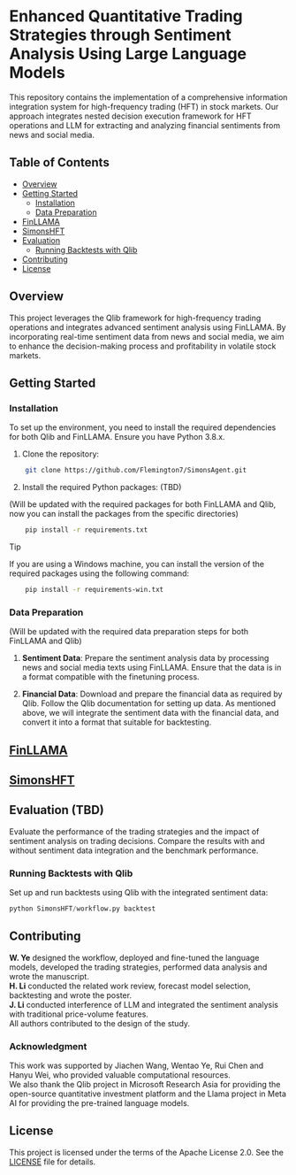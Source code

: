 # Enhanced Quantitative Trading Strategies through Sentiment Analysis Using Large Language Models

This repository contains the implementation of a comprehensive information integration system for high-frequency trading (HFT) in stock markets. Our approach integrates nested decision execution framework for HFT operations and LLM for extracting and analyzing financial sentiments from news and social media.

## Table of Contents

- [Overview](#overview)
- [Getting Started](#getting-started)
  - [Installation](#installation)
  - [Data Preparation](#data-preparation)
- [FinLLAMA](#finetuning-finllama)
- [SimonsHFT](#simonshft)
- [Evaluation](#evaluation-tbd)
  - [Running Backtests with Qlib](#running-backtests-with-qlib)
- [Contributing](#contributing)
- [License](#license)

## Overview

This project leverages the Qlib framework for high-frequency trading operations and integrates advanced sentiment analysis using FinLLAMA. By incorporating real-time sentiment data from news and social media, we aim to enhance the decision-making process and profitability in volatile stock markets.

## Getting Started

### Installation

To set up the environment, you need to install the required dependencies for both Qlib and FinLLAMA. Ensure you have Python 3.8.x.

1. Clone the repository:

```bash
    git clone https://github.com/Flemington7/SimonsAgent.git
```

2. Install the required Python packages: (TBD)

(Will be updated with the required packages for both FinLLAMA and Qlib, now you can install the packages from the specific directories)

```bash
    pip install -r requirements.txt
```
> [!TIP]
>If you are using a Windows machine, you can install the version of the required packages using the following command:

  ```bash
      pip install -r requirements-win.txt
  ```

### Data Preparation

(Will be updated with the required data preparation steps for both FinLLAMA and Qlib)

1. **Sentiment Data**: Prepare the sentiment analysis data by processing news and social media texts using FinLLAMA. Ensure that the data is in a format compatible with the finetuning process.

2. **Financial Data**: Download and prepare the financial data as required by Qlib. Follow the Qlib documentation for setting up data. As mentioned above, we will integrate the sentiment data with the financial data, and convert it into a format that suitable for backtesting.

## [FinLLAMA](/src/FinLLAMA/README.md)

## [SimonsHFT](/src/SimonsHFT/README.md)

## Evaluation (TBD)

Evaluate the performance of the trading strategies and the impact of sentiment analysis on trading decisions. Compare the results with and without sentiment data integration and the benchmark performance.

### Running Backtests with Qlib

Set up and run backtests using Qlib with the integrated sentiment data:

```python
python SimonsHFT/workflow.py backtest
```

## Contributing

**W. Ye** designed the workflow, deployed and fine-tuned the language models, developed the trading strategies, performed data analysis and wrote the manuscript.  
**H. Li** conducted the related work review, forecast model selection, backtesting and wrote the poster.  
**J. Li** conducted interference of LLM and integrated the sentiment analysis with traditional price-volume features.  
All authors contributed to the design of the study.

### Acknowledgment

This work was supported by Jiachen Wang, Wentao Ye, Rui Chen and Hanyu Wei, who provided valuable computational resources.  
We also thank the Qlib project in Microsoft Research Asia for providing the open-source quantitative investment platform and the Llama project in Meta AI for providing the pre-trained language models.

## License

This project is licensed under the terms of the Apache License 2.0. See the [LICENSE](LICENSE) file for details.
